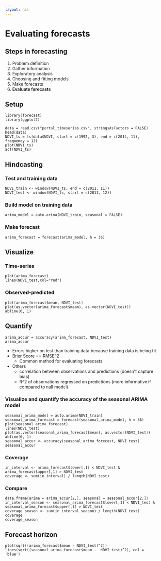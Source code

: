 ```yaml
---
layout: nil
---
```


# Evaluating forecasts

## Steps in forecasting

1. Problem definition
2. Gather information
3. Exploratory analysis
4. Choosing and fitting models
5. Make forecasts
6. **Evaluate forecasts**

## Setup

```
library(forecast)
library(ggplot2)

data = read.csv("portal_timeseries.csv", stringsAsFactors = FALSE)
head(data)
NDVI_ts = ts(data$NDVI, start = c(1992, 3), end = c(2014, 11), frequency = 12)
plot(NDVI_ts)
acf(NDVI_ts)

```

## Hindcasting

### Test and training data

```
NDVI_train <- window(NDVI_ts, end = c(2011, 11))
NDVI_test <- window(NDVI_ts, start = c(2011, 12))
```

### Build model on training data

```
arima_model = auto.arima(NDVI_train, seasonal = FALSE)
```

### Make forecast

```
arima_forecast = forecast(arima_model, h = 36)
```

## Visualize

### Time-series

```
plot(arima_forecast)
lines(NDVI_test,col="red")
```

### Observed-predicted

```
plot(arima_forecast$mean, NDVI_test)
plot(as.vector(arima_forecast$mean), as.vector(NDVI_test))
abline(0, 1)
```

## Quantify

```
arima_accur = accuracy(arima_forecast, NDVI_test)
arima_accur
```

* Errors higher on test than training data because training data is being fit
* Brier Score == RMSE^2
    * Common method for evaluating forecasts
* Others
    * correlation between observations and predictions (doesn't capture bias)
    * R^2 of observations regressed on predictions (more informative if compared to null model)  
    
### Visualize and quantify the accuracy of the seasonal ARIMA model

```
seasonal_arima_model = auto.arima(NDVI_train)
seasonal_arima_forecast = forecast(seasonal_arima_model, h = 36)
plot(seasonal_arima_forecast)
lines(NDVI_test)
plot(as.vector(seasonal_arima_forecast$mean), as.vector(NDVI_test))
abline(0, 1)
seasonal_accur <- accuracy(seasonal_arima_forecast, NDVI_test)
seasonal_accur
```

### Coverage

```
in_interval <- arima_forecast$lower[,1] < NDVI_test & arima_forecast$upper[,1] > NDVI_test
coverage <- sum(in_interval) / length(NDVI_test)
```

### Compare

```
data.frame(arima = arima_accur[2,], seasonal = seasonal_accur[2,])
in_interval_season <- seasonal_arima_forecast$lower[,1] < NDVI_test & seasonal_arima_forecast$upper[,1] > NDVI_test
coverage_season <- sum(in_interval_season) / length(NDVI_test)
coverage
coverage_season
```

## Forecast horizon

```
plot(sqrt((arima_forecast$mean - NDVI_test)^2))
lines(sqrt((seasonal_arima_forecast$mean -  NDVI_test)^2), col = 'blue')
```

